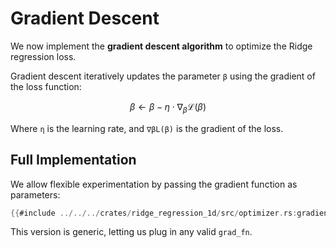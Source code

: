 # Gradient Descent

We now implement the **gradient descent algorithm** to optimize the Ridge regression loss.

Gradient descent iteratively updates the parameter `β` using the gradient of the loss function:

$$
\beta \leftarrow \beta - \eta \cdot \nabla_\beta \mathcal{L}(\beta)
$$

Where `η` is the learning rate, and `∇βL(β)` is the gradient of the loss.

## Full Implementation

We allow flexible experimentation by passing the gradient function as parameters:

```rust
{{#include ../../../crates/ridge_regression_1d/src/optimizer.rs:gradient_descent}}
```

This version is generic, letting us plug in any valid `grad_fn`.